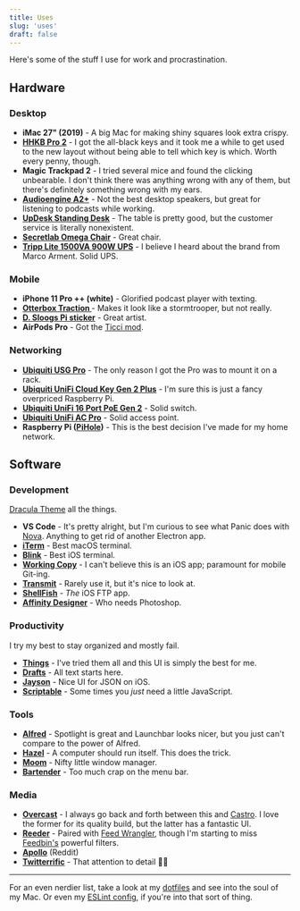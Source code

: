 ```yaml
---
title: Uses
slug: 'uses'
draft: false
---
```


Here's some of the stuff I use for work and procrastination.

## Hardware
### Desktop
- **iMac 27" (2019)** - A big Mac for making shiny squares look extra crispy.
- **[HHKB Pro 2](https://www.amazon.com/dp/B07K9QHF4P)** - I got the all-black keys and it took me a while to get used to the new layout without being able to tell which key is which. Worth every penny, though.
- **Magic Trackpad 2** - I tried several mice and found the clicking unbearable. I don't think there was anything wrong with any of them, but there's definitely something wrong with my ears.
- **[Audioengine A2+](https://audioengineusa.com/shop/poweredspeakers/a2-plus-desktop-speakers/)** - Not the best desktop speakers, but great for listening to podcasts while working.
- **[UpDesk Standing Desk](https://updesk.com/products/updesk-electric-lift-standing-desk-upwrite-midnight-black-top-on-black-frame-closeout)** - The table is pretty good, but the customer service is literally nonexistent.
- **[Secretlab Omega Chair](https://secretlab.co/collections/omega-series)** - Great chair.
- **[Tripp Lite 1500VA 900W UPS](https://www.amazon.com/dp/B009TZTGWK/)** - I believe I heard about the brand from Marco Arment. Solid UPS.

### Mobile
- **iPhone 11 Pro ++ (white)** - Glorified podcast player with texting.
- **[Otterbox Traction ](https://www.apple.com/shop/product/HNSM2ZM/A/otterbox-traction-series-case-for-iphone-11-pro-black-gray)** - Makes it look like a stormtrooper, but not really.
- **[D. Sloogs Pi sticker](https://dsloogs.bigcartel.com/product/space-maria-vinyl-set)** - Great artist.
- **AirPods Pro** - Got the [Ticci mod](https://www.macstories.net/stories/how-i-modded-the-silicone-tips-of-airpods-pro-with-a-memory-foam-layer/).

### Networking
- **[Ubiquiti USG Pro](https://store.ui.com/collections/routing-switching/products/unifi-security-gateway-pro)** - The only reason I got the Pro was to mount it on a rack.
- **[Ubiquiti UniFi Cloud Key Gen 2 Plus](https://store.ui.com/collections/surveillance/products/unifi-cloudkey-gen2-plus)** - I'm sure this is just a fancy overpriced Raspberry Pi.
- **[Ubiquiti UniFi 16 Port PoE Gen 2](https://store.ui.com/collections/routing-switching/products/usw-16-poe)** - Solid switch.
- **[Ubiquiti UniFi AC Pro](https://store.ui.com/collections/wireless/products/unifi-ac-pro)** - Solid access point.
- **Raspberry Pi ([PiHole](https://pi-hole.net))** - This is the best decision I've made for my home network.

## Software
### Development
[Dracula Theme](https://draculatheme.com) all the things.

- **VS Code** - It's pretty alright, but I'm curious to see what Panic does with [Nova](https://panic.com/nova/). Anything to get rid of another Electron app.
- **[iTerm](https://iterm2.com)** - Best macOS terminal.
- **[Blink](https://www.blink.sh)** - Best iOS terminal.
- **[Working Copy](https://workingcopyapp.com)** - I can't believe this is an iOS app; paramount for mobile Git-ing.
- **[Transmit](https://panic.com/transmit/)** - Rarely use it, but it's nice to look at.
- **[ShellFish](https://secureshellfish.app)** - _The_ iOS FTP app.
- **[Affinity Designer](https://affinity.serif.com/en-us/)** - Who needs Photoshop.

### Productivity
I try my best to stay organized and mostly fail.

- **[Things](https://culturedcode.com/things/)** - I've tried them all and this UI is simply the best for me.
- **[Drafts](https://getdrafts.com)** - All text starts here.
- **[Jayson](https://jayson.app)** - Nice UI for JSON on iOS.
- **[Scriptable](https://scriptable.app)** - Some times you _just_ need a little JavaScript.

### Tools
- **[Alfred](https://www.alfredapp.com/)** - Spotlight is great and Launchbar looks nicer, but you just can't compare to the power of Alfred.
- **[Hazel](https://www.noodlesoft.com/)** - A computer should run itself. This does the trick.
- **[Moom](https://manytricks.com/moom/)** - Nifty little window manager.
- **[Bartender](https://www.macbartender.com/)** - Too much crap on the menu bar.

### Media
- **[Overcast](https://overcast.fm)** - I always go back and forth between this and [Castro](https://castro.fm). I love the former for its quality build, but the latter has a fantastic UI.
- **[Reeder](https://reederapp.com)** - Paired with [Feed Wrangler](https://feedwrangler.net), though I'm starting to miss [Feedbin's](https://feedbin.com) powerful filters.
- **[Apollo](https://apolloapp.io)** (Reddit)
- **[Twitterrific](https://twitterrific.com/)** - That attention to detail 👌🏽

---

For an even nerdier list, take a look at my [dotfiles](https://github.com/fourjuaneight/dotfiles) and see into the soul of my Mac. Or even my [ESLint config](https://github.com/fourjuaneight/eslint-config-jcv), if you're into that sort of thing.
